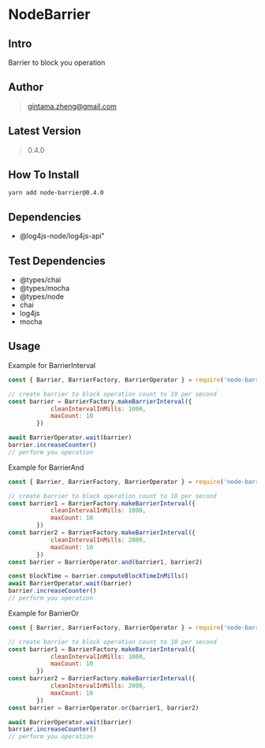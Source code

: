 # NodeBarrier

## Intro

Barrier to block you operation

## Author

> gintama.zheng@gmail.com

## Latest Version

> 0.4.0

## How To Install

```shell
yarn add node-barrier@0.4.0
```

## Dependencies

- @log4js-node/log4js-api"

## Test Dependencies

- @types/chai
- @types/mocha
- @types/node
- chai
- log4js
- mocha

## Usage

Example for BarrierInterval

```javascript
const { Barrier, BarrierFactory, BarrierOperator } = require('node-barrier')

// create barrier to block operation count to 10 per second
const barrier = BarrierFactory.makeBarrierInterval({
            cleanIntervalInMills: 1000,
            maxCount: 10
        })

await BarrierOperator.wait(barrier)
barrier.increaseCounter()
// perform you operation

```

Example for BarrierAnd

```javascript
const { Barrier, BarrierFactory, BarrierOperator } = require('node-barrier')

// create barrier to block operation count to 10 per second
const barrier1 = BarrierFactory.makeBarrierInterval({
            cleanIntervalInMills: 1000,
            maxCount: 10
        })
const barrier2 = BarrierFactory.makeBarrierInterval({
            cleanIntervalInMills: 2000,
            maxCount: 10
        })
const barrier = BarrierOperator.and(barrier1, barrier2)

const blockTime = barrier.computeBlockTimeInMills()
await BarrierOperator.wait(barrier)
barrier.increaseCounter()
// perform you operation

```

Example for BarrierOr

```javascript
const { Barrier, BarrierFactory, BarrierOperator } = require('node-barrier')

// create barrier to block operation count to 10 per second
const barrier1 = BarrierFactory.makeBarrierInterval({
            cleanIntervalInMills: 1000,
            maxCount: 10
        })
const barrier2 = BarrierFactory.makeBarrierInterval({
            cleanIntervalInMills: 2000,
            maxCount: 10
        })
const barrier = BarrierOperator.or(barrier1, barrier2)

await BarrierOperator.wait(barrier)
barrier.increaseCounter()
// perform you operation

```